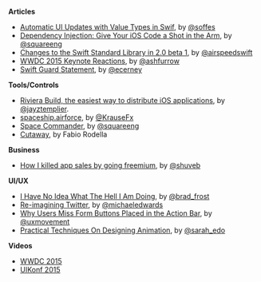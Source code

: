 **Articles**

* [Automatic UI Updates with Value Types in Swif](http://blog.soff.es/automatic-ui-updates-with-value-types/), by [@soffes](https://twitter.com/soffes)
* [Dependency Injection: Give Your iOS Code a Shot in the Arm](https://corner.squareup.com/2015/06/dependency-injection-in-objc.html), by [@squareeng](https://twitter.com/squareeng)
* [Changes to the Swift Standard Library in 2.0 beta 1](http://airspeedvelocity.net/2015/06/09/changes-to-the-swift-standard-library-in-2-0-beta-1/), by [@airspeedswift](https://twitter.com/airspeedswift)
* [WWDC 2015 Keynote Reactions](http://ashfurrow.com/blog/wwdc-2015-keynote-reactions/), by [@ashfurrow](https://twitter.com/ashfurrow)
* [Swift Guard Statement](http://ericcerney.com/swift-guard-statement/), by [@ecerney](https://twitter.com/ecerney)

**Tools/Controls**

* [Riviera Build, the easiest way to distribute iOS applications](http://rivierabuild.com), by [@jayztemplier](https://twitter.com/jayztemplier).
* [spaceship.airforce](https://spaceship.airforce), by [@KrauseFx](https://twitter.com/KrauseFx)
* [Space Commander](https://github.com/square/spacecommander), by [@squareeng](https://twitter.com/squareeng)
* [Cutaway](https://github.com/fabiorodella/Cutaway), by Fabio Rodella

**Business**

* [How I killed app sales by going freemium](https://medium.com/@shuveb/how-i-killed-app-sales-by-going-freemium-31c04c60d2f2), by [@shuveb](https://twitter.com/shuveb)

**UI/UX**

* [I Have No Idea What The Hell I Am Doing](http://bradfrost.com/blog/post/i-have-no-idea-what-the-hell-i-am-doing/), by [@brad_frost](https://twitter.com/brad_frost)
* [Re-imagining Twitter](https://medium.com/@michaeledwards/re-imaging-twitter-ea4e1139fe12), by [@michaeledwards](https://twitter.com/michaeledwards)
* [Why Users Miss Form Buttons Placed in the Action Bar](http://uxmovement.com/mobile/why-users-miss-form-buttons-placed-in-the-action-bar/), by [@uxmovement](https://twitter.com/uxmovement)
* [Practical Techniques On Designing Animation](http://www.smashingmagazine.com/2015/06/08/practical-techniques-on-designing-animation/), by [@sarah_edo](https://twitter.com/sarah_edo)


**Videos**

* [WWDC 2015](https://developer.apple.com/videos/wwdc/2015/)
* [UIKonf 2015](https://www.youtube.com/playlist?list=PLdr22uU_wISpW6XI1J0S7Lp-X8Km-HaQW)
